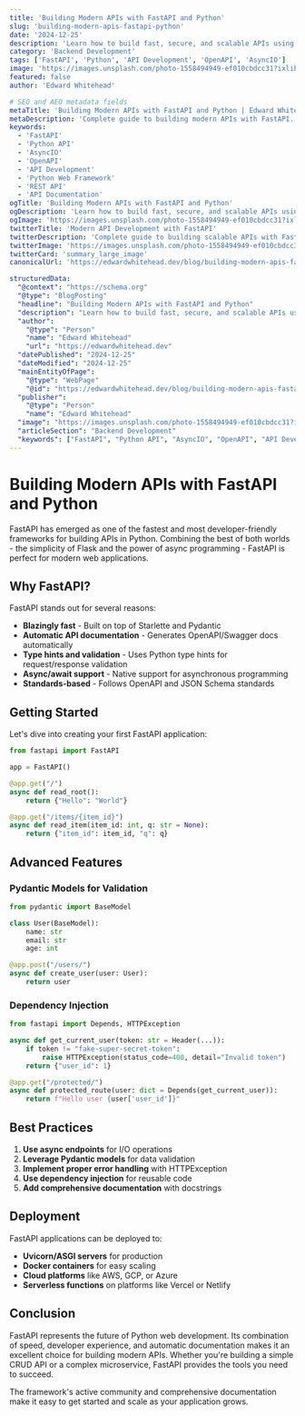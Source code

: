 ```yaml
---
title: 'Building Modern APIs with FastAPI and Python'
slug: 'building-modern-apis-fastapi-python'
date: '2024-12-25'
description: 'Learn how to build fast, secure, and scalable APIs using FastAPI, the modern Python web framework that automatically generates OpenAPI documentation.'
category: 'Backend Development'
tags: ['FastAPI', 'Python', 'API Development', 'OpenAPI', 'AsyncIO']
image: 'https://images.unsplash.com/photo-1558494949-ef010cbdcc31?ixlib=rb-4.0.3&auto=format&fit=crop&w=720&q=80'
featured: false
author: 'Edward Whitehead'

# SEO and AEO metadata fields
metaTitle: 'Building Modern APIs with FastAPI and Python | Edward Whitehead'
metaDescription: 'Complete guide to building modern APIs with FastAPI. Learn async programming, automatic documentation, validation, and best practices for scalable Python APIs.'
keywords:
  - 'FastAPI'
  - 'Python API'
  - 'AsyncIO'
  - 'OpenAPI'
  - 'API Development'
  - 'Python Web Framework'
  - 'REST API'
  - 'API Documentation'
ogTitle: 'Building Modern APIs with FastAPI and Python'
ogDescription: 'Learn how to build fast, secure, and scalable APIs using FastAPI, the modern Python web framework that automatically generates OpenAPI documentation.'
ogImage: 'https://images.unsplash.com/photo-1558494949-ef010cbdcc31?ixlib=rb-4.0.3&auto=format&fit=crop&w=720&q=80'
twitterTitle: 'Modern API Development with FastAPI'
twitterDescription: 'Complete guide to building scalable APIs with FastAPI, Python async programming, and automatic OpenAPI docs.'
twitterImage: 'https://images.unsplash.com/photo-1558494949-ef010cbdcc31?ixlib=rb-4.0.3&auto=format&fit=crop&w=720&q=80'
twitterCard: 'summary_large_image'
canonicalUrl: 'https://edwardwhitehead.dev/blog/building-modern-apis-fastapi-python'

structuredData:
  "@context": "https://schema.org"
  "@type": "BlogPosting"
  "headline": "Building Modern APIs with FastAPI and Python"
  "description": "Learn how to build fast, secure, and scalable APIs using FastAPI, the modern Python web framework that automatically generates OpenAPI documentation."
  "author":
    "@type": "Person"
    "name": "Edward Whitehead"
    "url": "https://edwardwhitehead.dev"
  "datePublished": "2024-12-25"
  "dateModified": "2024-12-25"
  "mainEntityOfPage":
    "@type": "WebPage"
    "@id": "https://edwardwhitehead.dev/blog/building-modern-apis-fastapi-python"
  "publisher":
    "@type": "Person"
    "name": "Edward Whitehead"
  "image": "https://images.unsplash.com/photo-1558494949-ef010cbdcc31?ixlib=rb-4.0.3&auto=format&fit=crop&w=720&q=80"
  "articleSection": "Backend Development"
  "keywords": ["FastAPI", "Python API", "AsyncIO", "OpenAPI", "API Development"]
---
```


# Building Modern APIs with FastAPI and Python

FastAPI has emerged as one of the fastest and most developer-friendly frameworks for building APIs in Python. Combining the best of both worlds - the simplicity of Flask and the power of async programming - FastAPI is perfect for modern web applications.

## Why FastAPI?

FastAPI stands out for several reasons:

- **Blazingly fast** - Built on top of Starlette and Pydantic
- **Automatic API documentation** - Generates OpenAPI/Swagger docs automatically
- **Type hints and validation** - Uses Python type hints for request/response validation
- **Async/await support** - Native support for asynchronous programming
- **Standards-based** - Follows OpenAPI and JSON Schema standards

## Getting Started

Let's dive into creating your first FastAPI application:

```python
from fastapi import FastAPI

app = FastAPI()

@app.get("/")
async def read_root():
    return {"Hello": "World"}

@app.get("/items/{item_id}")
async def read_item(item_id: int, q: str = None):
    return {"item_id": item_id, "q": q}
```

## Advanced Features

### Pydantic Models for Validation

```python
from pydantic import BaseModel

class User(BaseModel):
    name: str
    email: str
    age: int

@app.post("/users/")
async def create_user(user: User):
    return user
```

### Dependency Injection

```python
from fastapi import Depends, HTTPException

async def get_current_user(token: str = Header(...)):
    if token != "fake-super-secret-token":
        raise HTTPException(status_code=400, detail="Invalid token")
    return {"user_id": 1}

@app.get("/protected/")
async def protected_route(user: dict = Depends(get_current_user)):
    return f"Hello user {user['user_id']}"
```

## Best Practices

1. **Use async endpoints** for I/O operations
2. **Leverage Pydantic models** for data validation
3. **Implement proper error handling** with HTTPException
4. **Use dependency injection** for reusable code
5. **Add comprehensive documentation** with docstrings

## Deployment

FastAPI applications can be deployed to:

- **Uvicorn/ASGI servers** for production
- **Docker containers** for easy scaling
- **Cloud platforms** like AWS, GCP, or Azure
- **Serverless functions** on platforms like Vercel or Netlify

## Conclusion

FastAPI represents the future of Python web development. Its combination of speed, developer experience, and automatic documentation makes it an excellent choice for building modern APIs. Whether you're building a simple CRUD API or a complex microservice, FastAPI provides the tools you need to succeed.

The framework's active community and comprehensive documentation make it easy to get started and scale as your application grows.
